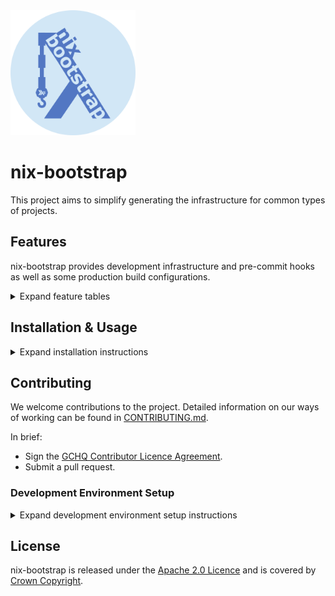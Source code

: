 <img src="branding/nix-bootstrap-circle.png" alt="nix-bootstrap logo" width="200"/>

# nix-bootstrap

This project aims to simplify generating the infrastructure
for common types of projects.

## Features

nix-bootstrap provides development infrastructure and pre-commit hooks
as well as some production build configurations.

<details>
<summary>Expand feature tables</summary>
<p>

Existing features and toolchains supported have been decided
based on the needs of the internal developer community within GCHQ.

That said, if there's a toolchain/feature set you'd like that we don't
support, feel free to [contribute it](./CONTRIBUTING.md)!

### Key

The following symbols are used throughout this page to indicate support status:

| Symbol |       Meaning       |
| :----: | :-----------------: |
|   ✅   |   Fully Supported   |
|   🟠   | Partially Supported |
|   🕓   |   Support Planned   |
|   ❌   |    Not Supported    |

### Toolchain Support

|            Toolchain\\\\Feature            |                        Development Environment                        |                                VSCode DevContainer                                 | Gitignore | Pre-Commit Hooks<sup>[1](#footnote1)</sup> |                                Reproducible Production Builds                                |
| :----------------------------------------: | :-------------------------------------------------------------------: | :--------------------------------------------------------------------------------: | :-------: | :----------------------------------------: | :------------------------------------------------------------------------------------------: |
|                   Golang                   |                                  ✅                                   |                ✅ <p>With the official Go extension installed.</p>                 |    ✅     |                     ✅                     |                  🟠 <p>Support is currently considered _experimental_.</p>                   |
|                    Java                    |  ✅ <p>With maven, google-java-format, and optionally minishift.</p>  | ✅ <p>With the official Java, and optionally the Lombok, extensions installed.</p> |    ✅     |                     ✅                     | 🟠 <p>Only supports Spring applications. Support is currently considered _experimental_.</p> |
| Minimal (With no project-specific tooling) |                                  ✅                                   |                                         ✅                                         |    ✅     |                     🟠                     |                                              ❌                                              |
|                   NodeJS                   | ✅ <p>With latest stable node, AWS CLI, and optionally PNPm/Yarn.</p> |                                         ✅                                         |    ✅     |                     ✅                     |                                              ❌                                              |
|                   Python                   |                   ✅ <p>With Python version 3.9</p>                   |                ✅ <p>With the official Python VSCode extension.</p>                |    ✅     |                     🟠                     |                                              ❌                                              |

<a id="footnote1"><sup>1</sup></a> Marked as fully supported if any non-nix pre-commit hooks are added.
See the Pre-Commit Hooks table below for details.

### Pre-Commit Hooks

| Toolchain\\\\Hook Type | Nix Formatting<sup>[2](#footnote2)</sup> |          Formatters          | Linters |      Testing      |
| :--------------------: | :--------------------------------------: | :--------------------------: | :-----: | :---------------: |
|         Golang         |                    ✅                    |       ✅ <p>go-fmt</p>       |   ❌    | ✅ <p>go test</p> |
|          Java          |                    ✅                    | ✅ <p>google-java-format</p> |   ❌    |        ❌         |
|        Minimal         |                    ✅                    |              ❌              |   ❌    |        ❌         |
|         NodeJS         |                    ✅                    |      ✅ <p>prettier</p>      |   ❌    |        ❌         |
|         Python         |                    ✅                    |              ❌              |   ❌    |        ❌         |

<a id="footnote2"><sup>2</sup></a> [`alejandra`](https://github.com/kamadorueda/alejandra) is set up to format nix files.

### Continuous Integration

nix-bootstrap provides configurations for GitLab CI out-of-the-box.

|                   Scenario\\\\CI Job                   | Build Development Environment | Run Pre-Commit Hooks | Build For Production |
| :----------------------------------------------------: | :---------------------------: | :------------------: | :------------------: |
|                        Default                         |              ✅               |          ❌          |          ❌          |
|                Pre-Commit Hooks Enabled                |              ✅               |          ✅          |          ❌          |
| Pre-Commit Hooks Disabled, Production Build Configured |              ✅               |          ❌          |          ✅          |
| Pre-Commit Hooks Enabled, Production Build Configured  |              ✅               |          ✅          |          ✅          |

</p>
</details>

## Installation & Usage

<details>
<summary>Expand installation instructions</summary>
<p>

The simplest way to get started is to run the following script:

```sh
sh <(curl -L https://raw.githubusercontent.com/gchq/nix-bootstrap/main/scripts/run.sh)
```

Or to run nix-bootstrap with flakes enabled:

```sh
sh <(curl -L https://raw.githubusercontent.com/gchq/nix-bootstrap/main/scripts/run.sh) --experimental-use-flakes
```

Alternatively, you can always clone the repo and build nix-bootstrap using `nix build`.
The built binary will then be available in `./result/bin/nix-bootstrap`.

</p>
</details>

## Contributing

We welcome contributions to the project. Detailed information on our ways of working can be found
in [CONTRIBUTING.md](CONTRIBUTING.md).

In brief:

- Sign the [GCHQ Contributor Licence Agreement](https://cla-assistant.io/gchq/nix-bootstrap).
- Submit a pull request.

### Development Environment Setup

<details>
<summary>Expand development environment setup instructions</summary>
<p>

This section is for people who want to contribute to the nix-bootstrap tool.

#### Environment Setup

1. Install [nix](https://nixos.org) by running the following command:

   ```sh
   sh <(curl -L https://nixos.org/nix/install) --daemon
   ```

2. [Enable Nix Flakes](https://nixos.wiki/wiki/flakes#Enable_flakes).
3. Install direnv **>=2.23.0**, by first [installing the direnv package for your system](https://direnv.net/docs/installation.html).

   - You can check your current version by running `direnv version`
   - On the latest Ubuntu, this is available using `apt-get`
   - If you can't install it through your OS's package manager, download a release from the [GitHub releases page](https://github.com/direnv/direnv/releases) and put it somewhere on your `$PATH`.

4. [Hook direnv into your shell](https://direnv.net/docs/hook.html)
5. Clone [the nix-bootstrap repository](https://github.com/gchq/nix-bootstrap)
6. Run `direnv allow` in the cloned directory
7. Run `setUpHaskellLanguageServer` to ensure cabal and the HLS build correctly

#### Building nix-bootstrap with Cabal

You'll probably want to run your builds with Cabal during development as it builds incrementally by module.

1. After a fresh clone, run `setUpHaskellLanguageServer`. This gets around [a bug in Cabal](https://github.com/haskell/cabal/issues/7641).
2. During development, run builds with `cabal build -O0`. The `-O0` (optimisation zero) flag speeds up the compilation
   process at the expense of not optimising the code for quicker run times.
3. You can run tests with `cabal test --test-show-details=streaming -O0`

#### Building nix-bootstrap with Nix

Nix should be used for production builds, as it enables several additional checks.

Run `nix build`. This will produce a production binary at `result/bin/nix-bootstrap`.

**Note:** ^ This command has a space in it, not a dash - this is a change since v1 of the nix CLI.

#### Structure of the nix-bootstrap Repo

The nix-bootstrap source modules are grouped as follows (those without `.hs` extensions are directories):

```plaintext
src/
├── Bootstrap
│   ├── Cli.hs                    - Handling of nix-bootstrap's CLI options and producing its RunConfig from them
│   ├── Data                      - Data structures, including files we bootstrap
│   │   └── Bootstrappable        - All the files we bootstrap
│   │       ├── Go                - Files we bootstrap which are specific to Go projects
│   │       └── Python            - Files we bootstrap which are specific to Python projects
│   ├── Error.hs                  - Error handling helpers
│   ├── Monad.hs                  - Exposes MonadBootstrap, a collection of common constraints required by nix-bootstrap functions
│   ├── Niv.hs                    - Management of dependencies with Niv
│   ├── Nix                       - Handling of writing and structuring Nix Code
│   │   └── Expr                  - A Nix AST and some common expressions formed with it
│   │       └── ReproducibleBuild - Expressions specific to producing reproducible builds
│   ├── State.hs                  - Management of state used for user interactions
│   ├── Terminal                  - Additional helpers for things displayed in the CLI
│   ├── Terminal.hs               - Handles user interactions through the terminal
│   └── Unix.hs                   - Provides an interface for interacting with other CLIs
├── Bootstrap.hs                  - The main nix-bootstrap entrypoint
└── Prelude.hs                    - A custom prelude
```

#### Common Scenarios

##### Adding support for a new toolchain

1. Add a new `ProjectSuperType` and corresponding `ProjectType` to the [`Bootstrap.Data.ProjectType`](../src/Bootstrap/Data/ProjectType.hs) module
2. Run `cabal build -O0`, handling incomplete case statements until all of the warnings are fixed

##### Adding a new file to the list of files to be bootstrapped

1. Add a new module for the file under [`Bootstrap.Data.Bootstrappable`](../src/Bootstrap/Data/Bootstrappable)
2. In the new module:

   1. Create a datatype for the file
   2. Make that datatype an instance of `Bootstrap.Data.Bootstrappable.Bootstrappable`
   3. Add a function which will return `Maybe a` where `a` is your datatype, depending on whether
      it is necessary to bootstrap the file under the given circumstances
   4. Name the function in `2.3` using a suffix of "for" according to the conventions - see
      [`Bootstrap.Data.Bootstrappable.VSCodeSettings`](../src/Bootstrap/Data/Bootstrappable/VSCodeSettings.hs) `vsCodeSettingsFor` for an example.

3. Call the function in `2.3` in the `mkInitialBuildPlanMap` function in the [`Bootstrap`](../src/Bootstrap.hs) module

</p>
</details>

## License

nix-bootstrap is released under the
[Apache 2.0 Licence](https://www.apache.org/licenses/LICENSE-2.0)
and is covered by
[Crown Copyright](https://www.nationalarchives.gov.uk/information-management/re-using-public-sector-information/copyright-and-re-use/crown-copyright/).
